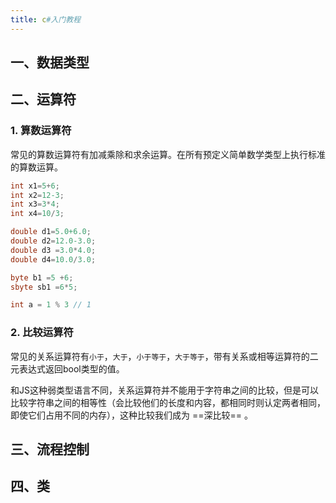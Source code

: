 ```yaml
---
title: c#入门教程
---
```


## 一、数据类型

## 二、运算符

### 1. 算数运算符

常见的算数运算符有加减乘除和求余运算。在所有预定义简单数学类型上执行标准的算数运算。

```c#
int x1=5+6;
int x2=12-3;
int x3=3*4;
int x4=10/3;

double d1=5.0+6.0;
double d2=12.0-3.0;
double d3 =3.0*4.0;
double d4=10.0/3.0;

byte b1 =5 +6;
sbyte sb1 =6*5;

int a = 1 % 3 // 1
```

### 2. 比较运算符

常见的关系运算符有`小于`，`大于`，`小于等于`，`大于等于`，带有关系或相等运算符的二元表达式返回bool类型的值。

和JS这种弱类型语言不同，关系运算符并不能用于字符串之间的比较，但是可以比较字符串之间的相等性（会比较他们的长度和内容，都相同时则认定两者相同，即使它们占用不同的内存），这种比较我们成为 ==深比较== 。

## 三、流程控制

## 四、类